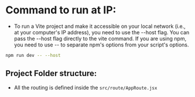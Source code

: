 # Command to run at IP:

- To run a Vite project and make it accessible on your local network (i.e., at your computer's IP address), you need to use the --host flag. You can pass the --host flag directly to the vite command. If you are using npm, you need to use -- to separate npm's options from your script's options.

```Bash
npm run dev -- --host
```


## Project Folder structure:

- All the routing is defined inside the `src/route/AppRoute.jsx`